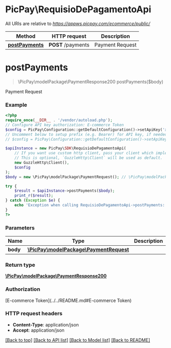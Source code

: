 # PicPay\RequisioDePagamentoApi

All URIs are relative to *https://appws.picpay.com/ecommerce/public/*

Method | HTTP request | Description
------------- | ------------- | -------------
[**postPayments**](RequisioDePagamentoApi.md#postPayments) | **POST** /payments | Payment Request

# **postPayments**
> \PicPay\modelPackage\PaymentResponse200 postPayments($body)

Payment Request

### Example
```php
<?php
require_once(__DIR__ . '/vendor/autoload.php');
// Configure API key authorization: E-commerce Token
$config = PicPay\Configuration::getDefaultConfiguration()->setApiKey('x-picpay-token', 'YOUR_API_KEY');
// Uncomment below to setup prefix (e.g. Bearer) for API key, if needed
// $config = PicPay\Configuration::getDefaultConfiguration()->setApiKeyPrefix('x-picpay-token', 'Bearer');

$apiInstance = new PicPay\SDK\RequisioDePagamentoApi(
    // If you want use custom http client, pass your client which implements `GuzzleHttp\ClientInterface`.
    // This is optional, `GuzzleHttp\Client` will be used as default.
    new GuzzleHttp\Client(),
    $config
);
$body = new \PicPay\modelPackage\PaymentRequest(); // \PicPay\modelPackage\PaymentRequest | 

try {
    $result = $apiInstance->postPayments($body);
    print_r($result);
} catch (Exception $e) {
    echo 'Exception when calling RequisioDePagamentoApi->postPayments: ', $e->getMessage(), PHP_EOL;
}
?>
```

### Parameters

Name | Type | Description  | Notes
------------- | ------------- | ------------- | -------------
 **body** | [**\PicPay\modelPackage\PaymentRequest**](../Model/PaymentRequest.md)|  | [optional]

### Return type

[**\PicPay\modelPackage\PaymentResponse200**](../Model/PaymentResponse200.md)

### Authorization

[E-commerce Token](../../README.md#E-commerce Token)

### HTTP request headers

 - **Content-Type**: application/json
 - **Accept**: application/json

[[Back to top]](#) [[Back to API list]](../../README.md#documentation-for-api-endpoints) [[Back to Model list]](../../README.md#documentation-for-models) [[Back to README]](../../README.md)

